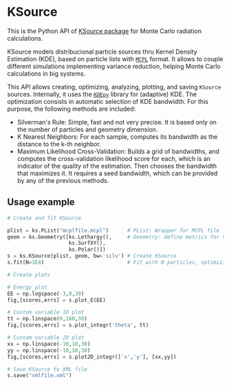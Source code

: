 # KSource

This is the Python API of [KSource package](https://github.com/inti-abbate/KSource) for Monte Carlo radiation calculations.

KSource models distribucional particle sources thru Kernel Density Estimation (KDE), based on particle lists with [`MCPL`](https://mctools.github.io/mcpl/) format. It allows to couple different simulations implementing variance reduction, helping Monte Carlo calculations in big systems.

This API allows creating, optimizing, analyzing, plotting, and saving `KSource` sources. Internally, it uses the [`KDEpy`](https://kdepy.readthedocs.io/en/latest/) library for (adaptive) KDE. The optimization consists in automatic selection of KDE bandwidth. For this purpose, the following methods are included:
*	Silverman's Rule: Simple, fast and not very precise. It is based only on the number of particles and geometry dimension.
*	K Nearest Neighbors: For each sample, computes its bandwidth as the distance to the k-th neighbor.
*	Maximum Likelihood Cross-Validation: Builds a grid of bandwidths, and computes the cross-validation likelihood score for each, which is an indicator of the quality of the estimation. Then chooses the bandwidth that maximizes it. It requires a seed bandwidth, which can be provided by any of the previous methods.

## Usage example

```python
# Create and fit KSource

plist = ks.PList("mcplfile.mcpl")      # PList: Wrapper for MCPL file
geom = ks.Geometry([ks.Lethargy(),     # Geometry: define metrics for variables
					ks.SurfXY(),
					ks.Polar()])
s = ks.KSource(plist, geom, bw='silv') # Create KSource
s.fit(N=1E4)                           # Fit with N particles, optimizing bandwidth

# Create plots

# Energy plot
EE = np.logspace(-3,0,30)
fig,[scores,errs] = s.plot_E(EE)

# Custom variable 1D plot
tt = np.linspace(0,180,30)
fig,[scores,errs] = s.plot_integr('theta', tt)

# Custom variable 2D plot
xx = np.linspace(-10,10,30)
yy = np.linspace(-10,10,30)
fig,[scores,errs] = s.plot2D_integr(['x','y'], [xx,yy])

# Save KSource to XML file
s.save("xmlfile.xml")

```
